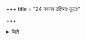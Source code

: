 +++
title = "24 नवनव दक्षिणाः कूटाः"

+++

<details><summary>थिते</summary>

नवनव दक्षिणाः कूटाः कर्णाः काणाः खण्डा बण्डाः २४
</details>
